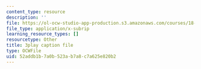 ```yaml
---
content_type: resource
description: ''
file: https://ol-ocw-studio-app-production.s3.amazonaws.com/courses/18-01sc-single-variable-calculus-fall-2010/52addb1b7a0b523ab7a8c7a625e820b2_zUEuKrxgHws.vtt
file_type: application/x-subrip
learning_resource_types: []
resourcetype: Other
title: 3play caption file
type: OCWFile
uid: 52addb1b-7a0b-523a-b7a8-c7a625e820b2
---
```

